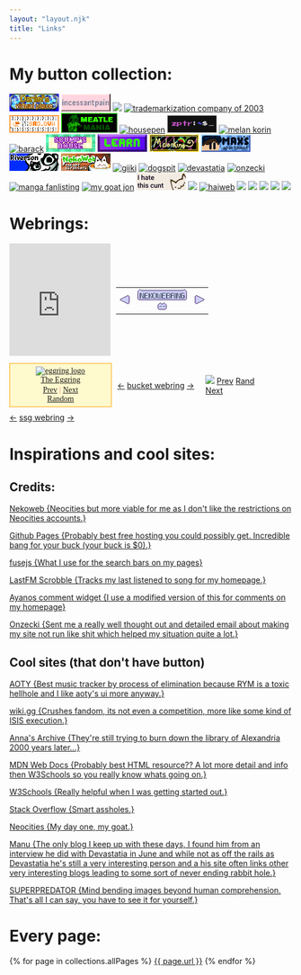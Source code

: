 ```yaml
---
layout: "layout.njk"
title: "Links"
---
```


<div class="background-div">

  # My button collection:

  <div class="buttons-links">
    <a href="https://displayman.neocities.org/"><img src="/assets/Botón_página_Daniel.gif" alt="daniel"></a>
    <a href="https://incessantpain.neocities.org/"><img src="/assets/buttonincessant.gif" alt="pain"></a>
    <a href="https://rice.place/"><img src="/assets/riceplace.png"></a>
    <a href="https://trademarkhell.net/"><img src="https://eyeorb.net/images/tmsspecialhell.png" alt="trademarkization company of 2003"></a>
    <a href="https://sad.ovh/"> <img src="/assets/sadovh.png" alt="sad.ovh"></a>
    <a href="https://vegacollective.com/"> <img src="/assets/MeatleMania_2.gif" alt="vega collective"></a>
    <a href="https://housepen.nekoweb.org/"> <img src="/assets/housepen.avif" alt="housepen"></a>
    <a href="https://zptr.cc/"><img src="/assets/@me.gif" alt="zeroptr"></a>
    <a href="https://melankorin.net/"><img src="https://melankorin.net/assets/img/buttons/button-1.gif" alt="melan korin"></a>
    <a href="https://obama.nekoweb.org/"><img src="https://obama.nekoweb.org/obbutton.png" alt="barack"></a>
    <a href="https://scumpsmallbrain.neocities.org"> <img src="/assets/scumpshouse.gif" alt="scumps house"></a>
    <a href="https://goblin-heart.net/sadgrl/"> <img src="/assets/sadgrl_online_learn.gif" alt="sadgrl"></a>
    <a href="https://melonking.net/"> <img src="/assets/melonking.gif" alt="melonking"></a>
    <a href="https://max.nekoweb.org/"> <img src="/assets/button.gif" alt="max"></a>
    <a href="https://riversons.art/"> <img src="/assets/rivblink.gif" alt="riverson"></a>
    <a href="https://nekoweb.org/"> <img src="/assets/button11.gif" alt="nekoweb"></a>
    <a href="https://giikis2.nekoweb.org/"> <img src="https://giikis2.neocities.org/assets/badges/giikis2.png" width="88" height="31" alt="giiki"></a>
    <a href="https://dogspit.nekoweb.org/"><img src="https://i.imgur.com/0pnWFCL.png" alt="dogspit"></a>
    <a href="https://devastatia.com/"><img src="/assets/devastatia-88x31.png" alt="devastatia"></a>
    <a href="https://onz.ee/"><img src="/assets/onzecki.avif" alt="onzecki"></a>
    <a href="https://michiru.org/manga/join.php"><img src="/assets/manga88x31.avif" alt="manga fanlisting"></a>
    <a href="https://jonathn.peanits.lol/"><img src="/assets/jonathn.gif" alt="my goat jon"></a>
    <a href="https://poyoweb.poyo.study"><img src="https://raw.githubusercontent.com/mrdapoyo/poyoweb-node/refs/heads/main/public/buttons/carl-is-a-cunt.png" alt="poyoweb"></a>
    <a href="https://joo.sh/"><img src="https://files.joo.sh/img/buttons/jooshRice.gif"></a>
    <a href="https://rice.place/"><img src="/assets/hai.gif" alt="haiweb"></a>
    <a href="https://eyeorb.net/"><img src="https://eyeorb.net/site_button.gif"></a>
    <a href="https://electronica.nekoweb.org/"><img src="https://electronica.nekoweb.org/assets/electronicabutton2.gif"></a>
    <a href="https://raccoonbutt.com"><img src="https://raccoonbutt.com/static/images/button.gif"></a>
    <a href="https://puffinthefish.neocities.org/"><img src="/assets/pfnbutton.webp"></a>
    <a href="https://melps.neocities.org/"><img src="/assets/melps.jpg"></a>
  </div>

  # Webrings:
<div style="display: flex; flex-wrap: wrap; gap: 10px; align-items: center;">

  <div><iframe style="border:none;width:180px;height:200px" src="https://neocities.jeith.com/wii-webring.html?site=https://moosyu.nekoweb.org&amp;variant=standard" title="wiiring iframe"></iframe></div>
  <div id="nekowebring">
    <table style="width: auto;">
      <tbody>
        <tr>
          <td class="webring-prev">
            <a href="https://moosyu.github.io/jsonStorage/nekoRing/redirect.html?to=prev&name=moosyu" target="_parent">
              <img src="/assets/prev-mauve.png" alt="Previous Site">
            </a>
          </td>
          <td style="text-align: center;" class="webring-info">
              <a href="https://webring.nekoweb.org/members" target="_parent">
                <img src="/assets/nekowebring-mauve-title.png" alt="NekoWebRing Index">
              </a>
              <br>
              <span class="webring-links">
                <a href="https://moosyu.github.io/jsonStorage/nekoRing/redirect.html?to=random&name=moosyu" target="_parent">
                <img src="/assets/cat-mauve-nod.gif" alt="Random Site">
              </a>
            </span>
          </td>
          <td class="webring-next">
            <a href="https://moosyu.github.io/jsonStorage/nekoRing/redirect.html?to=next&name=moosyu" target="_parent">
              <img src="/assets/prev-mauve.png" style="-webkit-transform: scaleX(-1); transform: scaleX(-1);" alt="Next Site">
            </a>
          </td>
        </tr>
      </tbody>
    </table>
  </div>
  <div style="padding-top: 5px; color: #ff7598; font-family: ms gothic; background-color: #fff9ce; border: orange 1px solid; padding-bottom: 5px; text-align: center; width: 180px;">
      <a href="https://eggring.neocities.org/"><img src="https://eggring.neocities.org/img/egg.gif" alt="eggring logo" style="image-rendering: pixelated;"></a>
      <br>
      <a href="https://eggring.neocities.org/">The Eggring</a>
      <div style="padding-top: 2px;">
          <a href="https://moosyu.github.io/jsonStorage/eggRing/redirect.html?to=prev&name=moostyswixsite">Prev</a> |
          <a href="https://moosyu.github.io/jsonStorage/eggRing/redirect.html?to=next&name=moostyswixsite">Next</a>
          <br>
          <a href="https://moosyu.github.io/jsonStorage/eggRing/redirect.html?to=random&name=moostyswixsite">Random</a>
      </div>
  </div>
  <div style="display: inline-block;">
      <a href="https://webring.bucketfish.me/redirect.html?to=prev&name=moosyu">←</a>
        <a href="https://webring.bucketfish.me"> bucket webring</a>
      <a href="https://webring.bucketfish.me/redirect.html?to=next&name=moosyu">→</a>
  </div>
  <br>
  <div style="width:104px; display: inline-block;">
      <a href="https://moosyu.github.io/pages/musicring/redirect/"><img style="image-rendering: pixelated;" src="/assets/music_disk.gif"></a>
      <a href="https://moosyu.github.io/pages/musicring/redirect?to=prev&name=moosyu">Prev</a>
      <a href="https://moosyu.github.io/pages/musicring/redirect?to=next&name=moosyu">Rand</a>
      <a href="https://moosyu.github.io/pages/musicring/redirect?to=random&name=moosyu">Next</a>
  </div>
  <br>
  <div style="display: inline-block;">
      <a href="https://jbcarreon123.nekoweb.org/webrings/ssgring/redirect?slug=moosyu&way=prev">←</a>
      <a href="https://jbcarreon123.nekoweb.org/webrings/ssgring">ssg webring</a>
      <a href="https://jbcarreon123.nekoweb.org/webrings/ssgring/redirect?slug=moosyu&way=next">→</a>
  </div>

</div>

  # Inspirations and cool sites:

  ## Credits:

  [Nekoweb {Neocities but more viable for me as I don't like the restrictions on Neocities accounts.}](https://nekoweb.org/)

  [Github Pages {Probably best free hosting you could possibly get. Incredible bang for your buck (your buck is $0).}](https://pages.github.com/)

  [fusejs {What I use for the search bars on my pages}](https://www.fusejs.io/)

  [LastFM Scrobble {Tracks my last listened to song for my homepage.}](https://www.last.fm/about/trackmymusic)

  [Ayanos comment widget {I use a modified version of this for comments on my homepage}](https://virtualobserver.moe/ayano/comment-widget)

  [Onzecki {Sent me a really well thought out and detailed email about making my site not run like shit which helped my situation quite a lot.}](https://onz.ee/)

  ## Cool sites (that don't have button)

  [AOTY {Best music tracker by process of elimination because RYM is a toxic hellhole and I like aoty's ui more anyway.}](https://www.albumoftheyear.org/)

  [wiki.gg {Crushes fandom, its not even a competition, more like some kind of ISIS execution.}](https://www.wiki.gg/)

  [Anna's Archive {They're still trying to burn down the library of Alexandria 2000 years later...}](https://annas-archive.org/)

  [MDN Web Docs {Probably best HTML resource?? A lot more detail and info then W3Schools so you really know whats going on.}](https://developer.mozilla.org/en-US/)

  [W3Schools {Really helpful when I was getting started out.}](https://www.w3schools.com/)

  [Stack Overflow {Smart assholes.}](https://stackoverflow.com/)

  [Neocities {My day one, my goat.}](https://neocities.org/)

  [Manu {The only blog I keep up with these days, I found him from an interview he did with Devastatia in June and while not as off the rails as Devastatia he's still a very interesting person and a his site often links other very interesting blogs leading to some sort of never ending rabbit hole.}](https://manuelmoreale.com/)

  [SUPERPREDATOR {Mind bending images beyond human comprehension. That's all I can say, you have to see it for yourself.}](https://superpredator.zone/)

  # Every page:

  {% for page in collections.allPages %}
      <a href="{{ page.url }}">{{ page.url }}</a>
  {% endfor %}

</div>